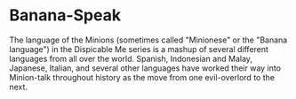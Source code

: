 # Banana-Speak
The language of the Minions (sometimes called "Minionese" or the "Banana language") in the Dispicable Me series is a mashup of several different languages from all over the world. Spanish, Indonesian and Malay, Japanese, Italian, and several other languages have worked their way into Minion-talk throughout history as the move from one evil-overlord to the next.

